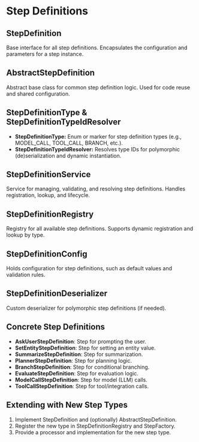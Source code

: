 # Step Definitions

## StepDefinition
Base interface for all step definitions. Encapsulates the configuration and parameters for a step instance.

## AbstractStepDefinition
Abstract base class for common step definition logic. Used for code reuse and shared configuration.

## StepDefinitionType & StepDefinitionTypeIdResolver
- **StepDefinitionType:** Enum or marker for step definition types (e.g., MODEL_CALL, TOOL_CALL, BRANCH, etc.).
- **StepDefinitionTypeIdResolver:** Resolves type IDs for polymorphic (de)serialization and dynamic instantiation.

## StepDefinitionService
Service for managing, validating, and resolving step definitions. Handles registration, lookup, and lifecycle.

## StepDefinitionRegistry
Registry for all available step definitions. Supports dynamic registration and lookup by type.

## StepDefinitionConfig
Holds configuration for step definitions, such as default values and validation rules.

## StepDefinitionDeserializer
Custom deserializer for polymorphic step definitions (if needed).

## Concrete Step Definitions
- **AskUserStepDefinition**: Step for prompting the user.
- **SetEntityStepDefinition**: Step for setting an entity value.
- **SummarizeStepDefinition**: Step for summarization.
- **PlannerStepDefinition**: Step for planning logic.
- **BranchStepDefinition**: Step for conditional branching.
- **EvaluateStepDefinition**: Step for evaluation logic.
- **ModelCallStepDefinition**: Step for model (LLM) calls.
- **ToolCallStepDefinition**: Step for tool/integration calls.

## Extending with New Step Types
1. Implement StepDefinition and (optionally) AbstractStepDefinition.
2. Register the new type in StepDefinitionRegistry and StepFactory.
3. Provide a processor and implementation for the new step type. 